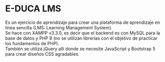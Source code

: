 # E-DUCA LMS
Es un ejercicio de aprendizaje para crear una plataforma de aprendizaje en línea sencilla (LMS: Learning Management System).\
Se hace con XAMPP v3.3.0, es decir que el backend es con MySQL para la base de datos y PHP 8 (no se utilizan librerías con el objetivo de practicar los fundamentos de PHP).\
También se utiliza jQuery allí donde se necesite JavaScript y Bootstrap 5 para crear diseños CSS agradables.